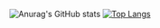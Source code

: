![Anurag's GitHub stats](https://github-readme-stats.vercel.app/api?username=yuko-807&count_private=true&show_icons=true&theme=merko)
[![Top Langs](https://github-readme-stats.vercel.app/api/top-langs/?username=yuko-807&layout=compact&theme=onedark)](https://github.com/anuraghazra/github-readme-stats)
